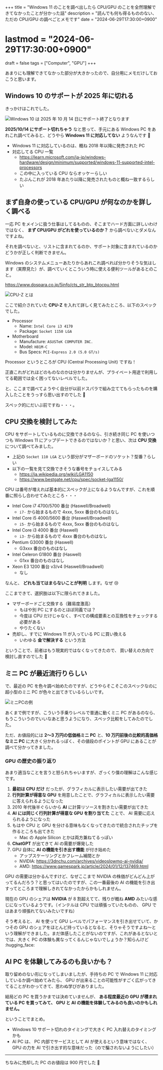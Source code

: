 +++
title = "Windows 11 のことを調べ出したら CPU/GPU のことを全然理解できてなかったことが分かった話"
description = "読んでも何も得るもののない、ただの CPU/GPU の調べごとメモです"
date = "2024-06-29T17:30:00+0900"
# lastmod = "2024-06-29T17:30:00+0900"
draft = false
tags = ["Computer", "GPU"]
+++

あまりにも理解できてなかった部分が大きかったので、自分用にメモだけしておこうと思います。

## Windows 10 のサポートが 2025 年に切れる

きっかけはこれでした。

![Windows 10 は 2025 年 10 月 14 日にサポート終了となります](resource01.png)

**2025/10/14 にサポート切れちゃう** なと思って、手元にある Windows PC をあれこれ調べてみると、どうやら **Windows 11 に対応してない** ようなんです :pleading_face:

- Windows 11 に対応しているのは、概ね 2018 年以降に発売された PC
- 対応してる CPU 一覧
  - https://learn.microsoft.com/ja-jp/windows-hardware/design/minimum/supported/windows-11-supported-intel-processors
  - この中に入っている CPU ならオッケーらしい
  - たぶんこれが 2018 年あたり以降に発売されたものと概ね一致するらしい

## まず自身の使っている CPU/GPU が何なのかを詳しく調べる

一応 PC をメインに扱う仕事はしてるものの、そこまでハード方面に詳しいわけではなく、
**まず CPU/GPU がどれを使っているのか？** から調べないとダメなんですよね。

それを調べないと、リストに含まれてるのか、サポート対象に含まれているのかどうかが正しく判断できません。

Windows のシステムメニューあたりからあれこれ調べれば分かりそうな気はします（実際見た）が、調べていくとこういう時に使える便利ツールがあるとのこと。

https://www.dospara.co.jp/5info/cts_str_bto_btocpu.html

![CPU-Z とは](resource02.png)

ここで紹介されていた **CPU-Z** を入れて詳しく見てみたところ、以下のスペックでした。

- Processor
  - Name: `Intel Core i3 4170`
  - Package: `Socket 1150 LGA`
- Motherboard
  - Manufacture: `ASUSTeK COMPUTER INC.`
  - Model: `H81M-C`
  - Bus Specs: `PCI-Express 2.0 (5.0 GT/s)`

Processor というところが CPU (Central Processing Unit) ですね！

正直これがどれほどのものなのかは分かりませんが、プライベート用途で利用してる範囲では全く困ってないレベルでした。

と、ここまで調べてようやく自分が以前ドスパラで組み立ててもらったものを購入したことをうっすら思い出すのでした :pleading_face:

スペック的にだいぶ前ですね・・・。

## CPU 交換を検討してみた

CPU をサポートしているものに交換できるのなら、引き続き同じ PC を使いつつも Windows 11 にアップデートできるのではないか？と思い、次は **CPU 交換** について調べてみました。

- 上記の `Socket 110 LGA` という部分がマザーボードのソケット？型番？らしい
- 以下の一覧を見て交換できそうな番号をチョイスしてみる
  - https://ja.wikipedia.org/wiki/LGA1150
  - https://www.bestgate.net/cpu/spec/socket-lga1150/

CPU は番号が増えれば基本的にスペックが上になるようなんですが、これを順番に照らし合わせてみたところ・・・

- Intel Core i7 4700/5700 番台 (Haswell/Broadwell)
  - `i7-` から始まるもので 4xxx, 5xxx 番台のものはなし
- Intel Core i5 4000/5600 番台 (Haswell/Broadwell)
  - `i5-` から始まるもので 4xxx, 5xxx 番台のものはなし
- Intel Core i3 4000 番台 (Haswell)
  - `i3-` から始まるもので 4xxx 番台のものはなし
- Pentium G3000 番台 (Haswell)
  - G3xxx 番台のものはなし
- Intel Celeron G1800 番台 (Haswell)
  - G1xx 番台のものはなし
- Xeon E3 1200 番台 v3/v4 (Haswell/Broadwell)
  - なし

なんと、 **どれも当てはまらないことが判明** します。なぜ :cry:

ここまできて、選択肢は以下に限られてきました。

- マザーボードごと交換する（難易度激高）
  - もはや別 PC にするのとほぼ同義では？
  - 今度は CPU だけじゃなく、すべての構成要素との互換性をチェックする必要がある
  - やりたくない
- 売却し、すでに Windows 11 が入っている PC に買い換える
  - いわゆる **金で解決する** という方法

ということで、前者はもう現実的ではなくなってきたので、
買い替えの方向で検討し直すのでした :pray:

## ミニ PC が最近流行りらしい

で、最近の PC を色々調べ始めたのですが、どうやらそこそこのスペックなのに超小型のミニ PC が色々と出てきているらしいです。

![ミニPCの例](resource03.png)

あくまで例ですが、こういう手乗りレベルで普通に動くミニ PC があるのなら、もうこういうのでいいなあと思うようになり、スペック比較をしてみたのでした。

ただ、お値段的には **2〜3 万円の低価格ミニ PC** と、**10 万円前後の比較的高価格なミニ PC** に大きく分かれるっぽく、その値段のポイントが GPU にあることが調べて分かってきました。

### GPU の歴史の振り返り

あまり適当なことを言うと怒られちゃいますが、ざっくり僕の理解はこんな感じです。

1. **最初は CPU だけ** だったが、グラフィカルに表示したい需要が出てきた
2. **行列計算が得意な GPU** を用意したことで、グラフィカルに表示したい需要に答えられるようになった
3. 2010 年代後半ぐらいから **AI** に計算リソースを割きたい需要が出てきた
4. **AI には同じく行列計算が得意な GPU を割り当てた** ことで、 AI 需要に応えられるようになった
5. もはや CPU と GPU を分ける意味もなくなってきたので統合されたチップを作るところも出てきた
   - Mac の Apple Silicon とかは両方兼ねてるっぽい
6. **ChatGPT** が出てきて AI の需要が爆発した
7. GPU 自体に **AI の機能を引き出す機能** が付き始めた
   - アップスケーリングとかフレーム補間とか
   - NVIDIA: https://3dnchu.com/archives/videoslowmo-ai-nvidia/
   - AMD: https://www.gamespark.jp/article/2024/01/12/137469.html

GPU の需要は分かるんですけど、なぜここまで NVIDIA の株価がどんどん上がってるんだろう？と思ってはいたのですが、この一番最後の AI の機能を引き出すってところまで理解しきれてなかったからかもしれません。

現在の GPU のシェアは **NVIDIA** が 8 割超えてて、残りが概ね **AMD** みたいな感じになっているようです。（インテルは CPU では頑張っていたものの、 GPU ではあまり頑張れてないみたいですね）

そう考えると、 AI を使って GPU レベルでパフォーマンスを引き出せていて、かつその GPU のシェアをほとんど持っているとなると、そりゃそうですよね〜という理解ができました。まだ体感したことがないのですが、これがあるとないとでは、大きく PC の体験も異なってくるんじゃないでしょうか？知らんけど :hugging_face:

## AI PC を体験してみるのも良いかも？

取り留めのない形になってしまいましたが、手持ちの PC で Windows 11 に対応しているか調べ始めてみたら、 GPU が出来ることの可能性がすごく広がってきてることがわかってきて、思わぬ学びがありました。

結局どの PC を買うかまでは決めていませんが、 **ある程度最近の GPU が積まれている PC を買ってみて、 GPU と AI の機能を体験してみるのも良いのかもしれません。**

ということでまとめ。

- Windows 10 サポート切れのタイミングで大きく PC 入れ替えのタイミングかも
- AI PC は、 PC 内部でサービスとして AI が使えるという意味ではなく、 GPU の力を AI で引き出す的な意味だった（ので騙されないようにしたい）

---

ちなみに売却した PC のお値段は 900 円でした :pleading_face:
